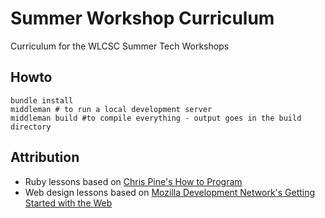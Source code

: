 # Summer Workshop Curriculum

Curriculum for the WLCSC Summer Tech Workshops

## Howto

    bundle install
    middleman # to run a local development server
    middleman build #to compile everything - output goes in the build directory

## Attribution

* Ruby lessons based on [Chris Pine's How to Program](https://pine.fm/LearnToProgram/)
* Web design lessons based on [Mozilla Development Network's Getting Started with the Web](https://developer.mozilla.org/en-US/Learn/Getting_started_with_the_web)
